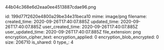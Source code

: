 44b04c368e6d2eaa0ee4513887cdae96.png

id: 199d77f2620e4800a29be34e31beca10
mime: image/png
filename: 
created_time: 2020-09-26T17:40:07.885Z
updated_time: 2020-09-26T17:40:07.885Z
user_created_time: 2020-09-26T17:40:07.885Z
user_updated_time: 2020-09-26T17:40:07.885Z
file_extension: png
encryption_cipher_text: 
encryption_applied: 0
encryption_blob_encrypted: 0
size: 206710
is_shared: 0
type_: 4